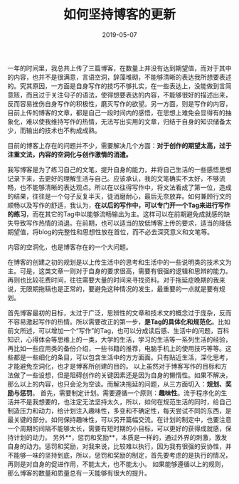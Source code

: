 ﻿---
layout: post
title: 如何坚持博客的更新
date: 2019-05-07
categories: blog
tags: [How To Do]
---


一年的时间里，我总共上传了三篇博客，在数量上并没有达到期望值，而对于其中的内容，也并不是很满意，言语空洞，辞藻堆砌，不能够清晰的表达我所想要表述的。究其原因，一方面是自身写作的技巧不够扎实，在一些表达上，没能做到言简意赅，而且过于关注句子的语法，使得想要表达的内容，不能够很好的描述出来，反而容易挫伤自身写作的积极性，磨灭写作的欲望。另一方面，则是写作的内容，目前上传的博客的文章，都是自己一段时间内的感悟，在思想上难免会显得有的抽象化，难以使我维持写作的热情，无法写出实用的文章，归结于自身的知识储备太少，而输出的技术也不构成成熟。

目前的博客上存在的问题并不少，需要解决几个方面：**对于创作的期望太高，过于注重文法，内容的空洞化与创作激情的消遣。**

我写博客是为了练习自己的文笔，提升自身的能力，并将自己生活的一些感悟思想记录下来，去更好的理解生活与自己。应该承认，我的文笔确实不太好，不够流畅，也不能够清晰的表达观点。所以在以往得写作中，将文法看成了第一位，造成的结果，往往是一个句子反复半天，徒消磨耐心，最后无奈放弃。如何兼顾行文的顺畅以及写作的舒适，我认为，**在以后的写作中，可以专门开一个Tag来进行写作的练习**，而在其它的Tag中以能够流畅输出为主。这样可以在前期避免成就感的缺失导致写作热情的消退。在前期，也可以适当的放低博客上传的要求，适当的降低期望值，将blog的完整性和思想性放在首位，而不必去深究意义和文笔等。

内容的空洞化，也是博客存在的一个大问题。

在博客的创建之初的规划是以上传生活中的思考和生活中的一些说明类的技术文为主。可是，这类文章一则对于自身的要求很高，需要有很强的逻辑和思辨的能力。再则也比较花费时间，往往需要大量的时间来寻找资料。对于拖延症晚期的我来说，无限期拖稿也是正常的，要避免这种情况的发生，最重要的一点就是要有规划。

首先博客最初的目标，太过于广泛，思辨性的文章和技术文的概念过于庞杂，反而不容易激起写作的热情。所以需要改正的第一步，**是Tag的具体化和规范化**。比如前文所述，可以增加一个“写作”的Tag，也可以分成读后感、生活中的问题，百科知识，心得体会等思维上的一类，大学的生活，学习的生活等一系列生活的经验，再比如一些应用类的备份介绍，一些书籍的推荐，电脑手机上的使用技巧等等。这些都是一些细化的条目，可以包含生活中的方方面面。只有贴近生活，深化思考，才能避免空洞化，也才是博客所创建的目的。
	以上虽然对于博客写作的目标和方法做了一些设想，但是阻碍创作的关键因素还是因为自身的懒惰性。如果不解决，那么以上的内容，也只会沦为空谈。而解决拖延的问题，从三方面切入：**规划、奖励与惩罚**。
	首先，需要制定计划。需要遵循一个原则：**趣味性**。流于程序化的生活并不是我想要的，也注定无法坚持太久，所以，如何在规范生活的同时，给自己制造压力和动力，给计划注入趣味性，多变和不确定性，每天尝试不同的东西，是最关键的部分。如何保持趣味性，可以另开篇幅交流。在计划的制定中，也要注意一个周期的间隔不能够太长，需要有短时期的小目标，可以更好的获得成就感，保持计划的动力。
	另外**，惩罚和奖励**，本质是一样的，通过外界的刺激，激发自身的动力。惩罚和奖励，对我来说，比较难以执行，因为我有很强的妥协性，并不能够一味的坚持到底，所以，惩罚和奖励的制定，首先要考虑的是执行的情况，再则是对自身的促进作用，不能太大，也不能太小。
	如果能够遵循以上的规则，那么博客的数量和质量总有一天能够有很大的提升。





